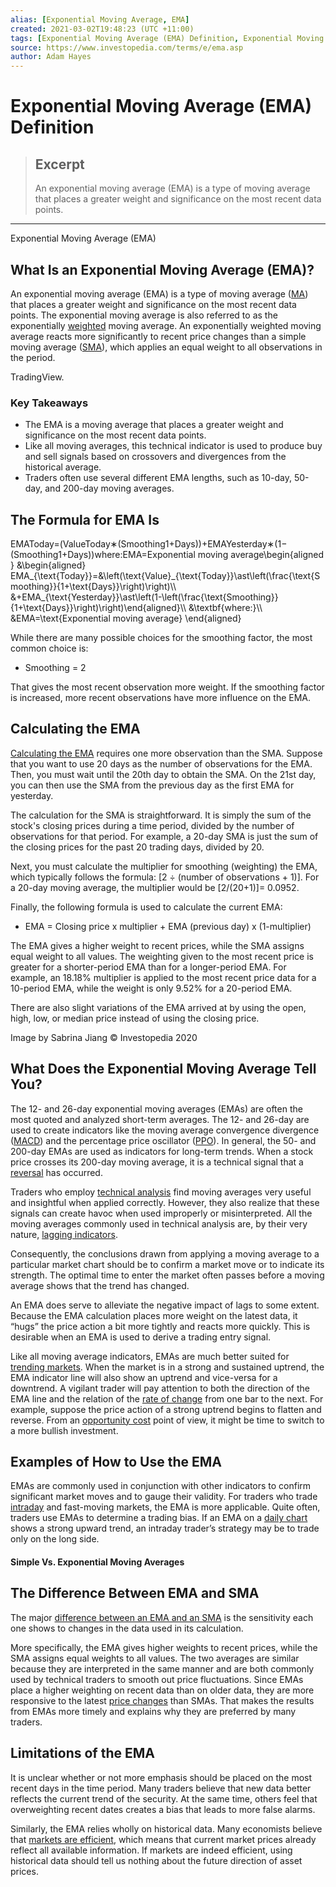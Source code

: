 ```yaml
---
alias: [Exponential Moving Average, EMA]
created: 2021-03-02T19:48:23 (UTC +11:00)
tags: [Exponential Moving Average (EMA) Definition, Exponential Moving Average (EMA)]
source: https://www.investopedia.com/terms/e/ema.asp
author: Adam Hayes
---
```


# Exponential Moving Average (EMA) Definition

> ## Excerpt
> An exponential moving average (EMA) is a type of moving average that places a greater weight and significance on the most recent data points.

---

Exponential Moving Average (EMA)
## What Is an Exponential Moving Average (EMA)?

An exponential moving average (EMA) is a type of moving average ([MA](https://www.investopedia.com/terms/m/movingaverage.asp)) that places a greater weight and significance on the most recent data points. The exponential moving average is also referred to as the exponentially [weighted](https://www.investopedia.com/terms/w/weighted.asp) moving average. An exponentially weighted moving average reacts more significantly to recent price changes than a simple moving average ([SMA](https://www.investopedia.com/terms/s/sma.asp)), which applies an equal weight to all observations in the period.

TradingView.

### Key Takeaways

-   The EMA is a moving average that places a greater weight and significance on the most recent data points.
-   Like all moving averages, this technical indicator is used to produce buy and sell signals based on crossovers and divergences from the historical average.
-   Traders often use several different EMA lengths, such as 10-day, 50-day, and 200-day moving averages.

## The Formula for EMA Is

EMAToday\=(ValueToday∗(Smoothing1+Days))+EMAYesterday∗(1−(Smoothing1+Days))where:EMA\=Exponential moving average\\begin{aligned} &\\begin{aligned} EMA\_{\\text{Today}}=&\\left(\\text{Value}\_{\\text{Today}}\\ast\\left(\\frac{\\text{Smoothing}}{1+\\text{Days}}\\right)\\right)\\\\ &+EMA\_{\\text{Yesterday}}\\ast\\left(1-\\left(\\frac{\\text{Smoothing}}{1+\\text{Days}}\\right)\\right)\\end{aligned}\\\\ &\\textbf{where:}\\\\ &EMA=\\text{Exponential moving average} \\end{aligned}

While there are many possible choices for the smoothing factor, the most common choice is:

-   Smoothing = 2

That gives the most recent observation more weight. If the smoothing factor is increased, more recent observations have more influence on the EMA.

## Calculating the EMA

[Calculating the EMA](https://www.investopedia.com/ask/answers/122314/what-exponential-moving-average-ema-formula-and-how-ema-calculated.asp) requires one more observation than the SMA. Suppose that you want to use 20 days as the number of observations for the EMA. Then, you must wait until the 20th day to obtain the SMA. On the 21st day, you can then use the SMA from the previous day as the first EMA for yesterday.

The calculation for the SMA is straightforward. It is simply the sum of the stock's closing prices during a time period, divided by the number of observations for that period. For example, a 20-day SMA is just the sum of the closing prices for the past 20 trading days, divided by 20.

Next, you must calculate the multiplier for smoothing (weighting) the EMA, which typically follows the formula: \[2 ÷ (number of observations + 1)\]. For a 20-day moving average, the multiplier would be \[2/(20+1)\]= 0.0952.

Finally, the following formula is used to calculate the current EMA:

-   EMA = Closing price x multiplier + EMA (previous day) x (1-multiplier)

The EMA gives a higher weight to recent prices, while the SMA assigns equal weight to all values. The weighting given to the most recent price is greater for a shorter-period EMA than for a longer-period EMA. For example, an 18.18% multiplier is applied to the most recent price data for a 10-period EMA, while the weight is only 9.52% for a 20-period EMA.

There are also slight variations of the EMA arrived at by using the open, high, low, or median price instead of using the closing price.

Image by Sabrina Jiang © Investopedia 2020

## What Does the Exponential Moving Average Tell You?

The 12- and 26-day exponential moving averages (EMAs) are often the most quoted and analyzed short-term averages. The 12- and 26-day are used to create indicators like the moving average convergence divergence ([MACD](https://www.investopedia.com/terms/m/macd.asp)) and the percentage price oscillator ([PPO](https://www.investopedia.com/terms/p/ppo.asp)). In general, the 50- and 200-day EMAs are used as indicators for long-term trends. When a stock price crosses its 200-day moving average, it is a technical signal that a [reversal](https://www.investopedia.com/terms/r/reversal.asp) has occurred.

Traders who employ [technical analysis](https://www.investopedia.com/terms/t/technicalanalysis.asp) find moving averages very useful and insightful when applied correctly. However, they also realize that these signals can create havoc when used improperly or misinterpreted. All the moving averages commonly used in technical analysis are, by their very nature, [lagging indicators](https://www.investopedia.com/terms/l/laggingindicator.asp).

Consequently, the conclusions drawn from applying a moving average to a particular market chart should be to confirm a market move or to indicate its strength. The optimal time to enter the market often passes before a moving average shows that the trend has changed.

An EMA does serve to alleviate the negative impact of lags to some extent. Because the EMA calculation places more weight on the latest data, it “hugs” the price action a bit more tightly and reacts more quickly. This is desirable when an EMA is used to derive a trading entry signal.

Like all moving average indicators, EMAs are much better suited for [trending markets](https://www.investopedia.com/terms/t/trending-market.asp). When the market is in a strong and sustained uptrend, the EMA indicator line will also show an uptrend and vice-versa for a downtrend. A vigilant trader will pay attention to both the direction of the EMA line and the relation of the [rate of change](https://www.investopedia.com/terms/r/rateofchange.asp) from one bar to the next. For example, suppose the price action of a strong uptrend begins to flatten and reverse. From an [opportunity cost](https://www.investopedia.com/terms/o/opportunitycost.asp) point of view, it might be time to switch to a more bullish investment.

## Examples of How to Use the EMA

EMAs are commonly used in conjunction with other indicators to confirm significant market moves and to gauge their validity. For traders who trade [intraday](https://www.investopedia.com/terms/i/intraday.asp) and fast-moving markets, the EMA is more applicable. Quite often, traders use EMAs to determine a trading bias. If an EMA on a [daily chart](https://www.investopedia.com/terms/d/dailychart.asp) shows a strong upward trend, an intraday trader’s strategy may be to trade only on the long side.

#### Simple Vs. Exponential Moving Averages

## The Difference Between EMA and SMA

The major [difference between an EMA and an SMA](https://www.investopedia.com/ask/answers/difference-between-simple-exponential-moving-average/) is the sensitivity each one shows to changes in the data used in its calculation.

More specifically, the EMA gives higher weights to recent prices, while the SMA assigns equal weights to all values. The two averages are similar because they are interpreted in the same manner and are both commonly used by technical traders to smooth out price fluctuations. Since EMAs place a higher weighting on recent data than on older data, they are more responsive to the latest [price changes](https://www.investopedia.com/terms/p/price-change.asp) than SMAs. That makes the results from EMAs more timely and explains why they are preferred by many traders.

## Limitations of the EMA

It is unclear whether or not more emphasis should be placed on the most recent days in the time period. Many traders believe that new data better reflects the current trend of the security. At the same time, others feel that overweighting recent dates creates a bias that leads to more false alarms.

Similarly, the EMA relies wholly on historical data. Many economists believe that [markets are efficient](https://www.investopedia.com/articles/basics/04/022004.asp), which means that current market prices already reflect all available information. If markets are indeed efficient, using historical data should tell us nothing about the future direction of asset prices.
